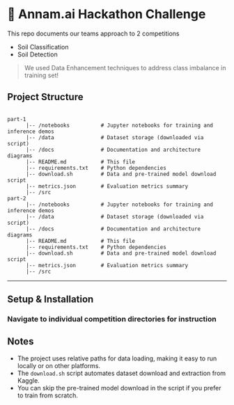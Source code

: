 # 🌱 Annam.ai Hackathon Challenge

This repo documents our teams approach to 2 competitions

- Soil Classification
- Soil Detection

> We used Data Enhancement techniques to address class imbalance in training set!

## Project Structure

```

part-1
      |-- /notebooks          # Jupyter notebooks for training and inference demos
      |-- /data               # Dataset storage (downloaded via script)
      |-- /docs               # Documentation and architecture diagrams
      |-- README.md           # This file
      |-- requirements.txt    # Python dependencies
      |-- download.sh         # Data and pre-trained model download script
      |-- metrics.json        # Evaluation metrics summary
      |-- /src
part-2
      |-- /notebooks          # Jupyter notebooks for training and inference demos
      |-- /data               # Dataset storage (downloaded via script)
      |-- /docs               # Documentation and architecture diagrams
      |-- README.md           # This file
      |-- requirements.txt    # Python dependencies
      |-- download.sh         # Data and pre-trained model download script
      |-- metrics.json        # Evaluation metrics summary
      |-- /src

```

---

## Setup & Installation

### Navigate to individual competition directories for instruction

## Notes

- The project uses relative paths for data loading, making it easy to run locally or on other platforms.
- The `download.sh` script automates dataset download and extraction from Kaggle.
- You can skip the pre-trained model download in the script if you prefer to train from scratch.
